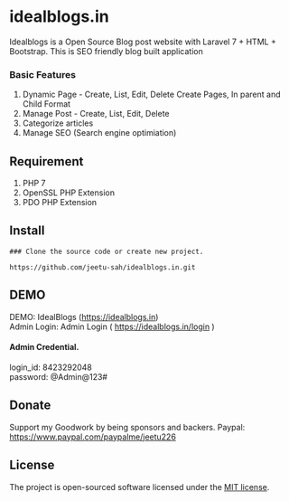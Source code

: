 # idealblogs.in

Idealblogs is a Open Source Blog post website with Laravel 7 + HTML + Bootstrap. This is SEO  friendly blog built application

### Basic Features
1. Dynamic Page - Create, List, Edit, Delete
   Create Pages, In parent and Child Format 
2. Manage Post - Create, List, Edit, Delete
3. Categorize articles
4. Manage SEO (Search engine optimiation)


## Requirement
1. PHP 7
2. OpenSSL PHP Extension
3. PDO PHP Extension

## Install
    ### Clone the source code or create new project.
    
    https://github.com/jeetu-sah/idealblogs.in.git

## DEMO
DEMO: IdealBlogs  (https://idealblogs.in)  <br />
Admin Login: Admin Login ( https://idealblogs.in/login ) 
#### Admin Credential. 
login_id: 8423292048  <br />
password: @Admin@123#



## Donate
Support my Goodwork by being sponsors and backers.
Paypal: https://www.paypal.com/paypalme/jeetu226

## License

The project is open-sourced software licensed under the [MIT license](https://opensource.org/licenses/MIT).




